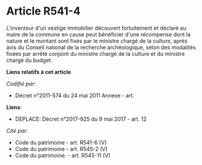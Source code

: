 # Article R541-4

L'inventeur d'un vestige immobilier découvert fortuitement et déclaré au maire de la commune en cause peut bénéficier d'une
récompense dont la nature et le montant sont fixés par le ministre chargé de la culture, après avis du Conseil national de la
recherche archéologique, selon des modalités fixées par arrêté conjoint du ministre chargé de la culture et du ministre
chargé du budget.

**Liens relatifs à cet article**

_Codifié par_:

  - Décret n°2011-574 du 24 mai 2011 Annexe - art.

**Liens**:

  - DEPLACE: Décret n°2017-925 du 9 mai 2017 - art. 12

_Cité par_:

  - Code du patrimoine - art. R541-6 (V)
  - Code du patrimoine - art. R545-2 (V)
  - Code du patrimoine. - art. R545-11 (V)
